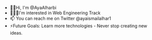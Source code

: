 

- 👋🏻Hi, I'm @AyaAlharbi
- 👩🏻‍💻I'm interested in Web Engineering Track
- 📫 You can reach me on Twitter @ayaismailalhar1
- ⚡Future Goals: Learn more technologies - Never stop creating new ideas.

